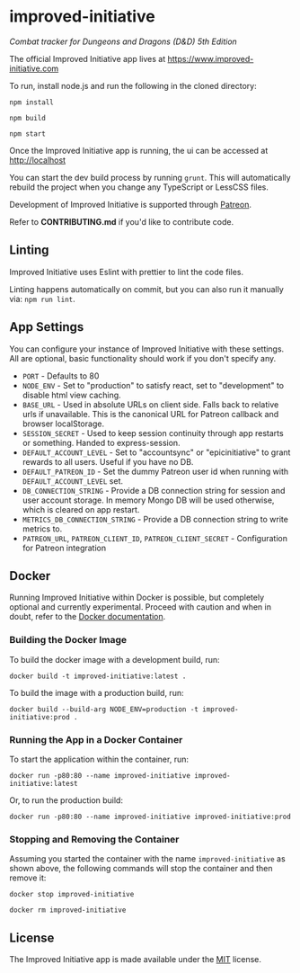 # improved-initiative
*Combat tracker for Dungeons and Dragons (D&amp;D) 5th Edition*

The official Improved Initiative app lives at https://www.improved-initiative.com

To run, install node.js and run the following in the cloned directory:

`npm install`

`npm build`

`npm start`

Once the Improved Initiative app is running, the ui can be accessed at <http://localhost>

You can start the dev build process by running `grunt`. This will automatically rebuild the project when you change any TypeScript or LessCSS files.

Development of Improved Initiative is supported through [Patreon](https://www.patreon.com/improvedinitiative).

Refer to **CONTRIBUTING.md** if you'd like to contribute code.

## Linting

Improved Initiative uses Eslint with prettier to lint the code files.

Linting happens automatically on commit, but you can also run it manually via: `npm run lint`.

## App Settings
You can configure your instance of Improved Initiative with these settings. All are optional, basic functionality should work if you don't specify any.

* `PORT` - Defaults to 80
* `NODE_ENV` - Set to "production" to satisfy react, set to "development" to disable html view caching.
* `BASE_URL` - Used in absolute URLs on client side. Falls back to relative urls if unavailable. This is the canonical URL for Patreon callback and browser localStorage.
* `SESSION_SECRET` - Used to keep session continuity through app restarts or something. Handed to express-session.
* `DEFAULT_ACCOUNT_LEVEL` - Set to "accountsync" or "epicinitiative" to grant rewards to all users. Useful if you have no DB.
* `DEFAULT_PATREON_ID` - Set the dummy Patreon user id when running with `DEFAULT_ACCOUNT_LEVEL` set.
* `DB_CONNECTION_STRING` - Provide a DB connection string for session and user account storage. In memory Mongo DB will be used otherwise, which is cleared on app restart.
* `METRICS_DB_CONNECTION_STRING` - Provide a DB connection string to write metrics to.
* `PATREON_URL`, `PATREON_CLIENT_ID`, `PATREON_CLIENT_SECRET` - Configuration for Patreon integration

## Docker

Running Improved Initiative within Docker is possible, but completely optional and currently experimental. Proceed with caution and when in doubt, refer to the [Docker documentation](https://docs.docker.com/).

### Building the Docker Image
To build the docker image with a development build, run:

`docker build -t improved-initiative:latest .`

To build the image with a production build, run:

`docker build --build-arg NODE_ENV=production -t improved-initiative:prod .`

### Running the App in a Docker Container
To start the application within the container, run:

`docker run -p80:80 --name improved-initiative improved-initiative:latest`

Or, to run the production build:

`docker run -p80:80 --name improved-initiative improved-initiative:prod`

### Stopping and Removing the Container

Assuming you started the container with the name `improved-initiative` as shown above, the following commands will stop the container and then remove it:

`docker stop improved-initiative`

`docker rm improved-initiative`

## License

The Improved Initiative app is made available under the [MIT](license) license.
